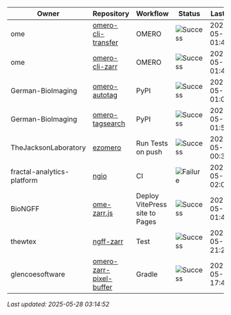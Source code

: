 | Owner | Repository | Workflow | Status | Last Run | URL |
| ----- | ---------- | -------- | ------ | -------- | --- |
| ome | [omero-cli-transfer](https://github.com/ome/omero-cli-transfer) | OMERO | ![Success](https://img.shields.io/badge/Success-brightgreen) | 2025-05-28 01:42:24 | [15289531229](https://github.com/ome/omero-cli-transfer/actions/runs/15289531229) |
| ome | [omero-cli-zarr](https://github.com/ome/omero-cli-zarr) | OMERO | ![Success](https://img.shields.io/badge/Success-brightgreen) | 2025-05-25 01:45:23 | [15232991162](https://github.com/ome/omero-cli-zarr/actions/runs/15232991162) |
| German-BioImaging | [omero-autotag](https://github.com/German-BioImaging/omero-autotag) | PyPI | ![Success](https://img.shields.io/badge/Success-brightgreen) | 2025-05-28 01:03:08 | [15289041880](https://github.com/German-BioImaging/omero-autotag/actions/runs/15289041880) |
| German-BioImaging | [omero-tagsearch](https://github.com/German-BioImaging/omero-tagsearch) | PyPI | ![Success](https://img.shields.io/badge/Success-brightgreen) | 2025-05-28 01:54:25 | [15289680488](https://github.com/German-BioImaging/omero-tagsearch/actions/runs/15289680488) |
| TheJacksonLaboratory | [ezomero](https://github.com/TheJacksonLaboratory/ezomero) | Run Tests on push | ![Success](https://img.shields.io/badge/Success-brightgreen) | 2025-05-25 00:36:03 | [15232456855](https://github.com/TheJacksonLaboratory/ezomero/actions/runs/15232456855) |
| fractal-analytics-platform | [ngio](https://github.com/fractal-analytics-platform/ngio) | CI | ![Failure](https://img.shields.io/badge/Failure-red) | 2025-05-25 02:04:38 | [15233132847](https://github.com/fractal-analytics-platform/ngio/actions/runs/15233132847) |
| BioNGFF | [ome-zarr.js](https://github.com/BioNGFF/ome-zarr.js) | Deploy VitePress site to Pages | ![Success](https://img.shields.io/badge/Success-brightgreen) | 2025-05-28 01:42:47 | [15289535909](https://github.com/BioNGFF/ome-zarr.js/actions/runs/15289535909) |
| thewtex | [ngff-zarr](https://github.com/thewtex/ngff-zarr) | Test | ![Success](https://img.shields.io/badge/Success-brightgreen) | 2025-05-23 21:25:44 | [15219510314](https://github.com/thewtex/ngff-zarr/actions/runs/15219510314) |
| glencoesoftware | [omero-zarr-pixel-buffer](https://github.com/glencoesoftware/omero-zarr-pixel-buffer) | Gradle | ![Success](https://img.shields.io/badge/Success-brightgreen) | 2025-05-14 17:48:19 | [15027551548](https://github.com/glencoesoftware/omero-zarr-pixel-buffer/actions/runs/15027551548) |


*Last updated: 2025-05-28 03:14:52*